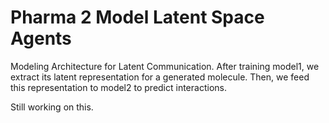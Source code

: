 # Pharma 2 Model Latent Space Agents
 Modeling Architecture for Latent Communication. After training model1, we extract its latent representation for a generated molecule. Then, we feed this representation to model2 to predict interactions. 

Still working on this. 

